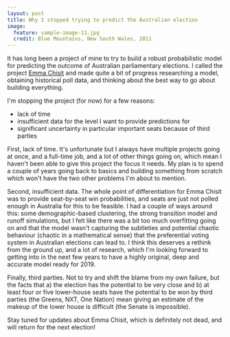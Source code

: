 ```yaml
---
layout: post
title: Why I stopped trying to predict the Australian election
image:
  feature: sample-image-11.jpg
  credit: Blue Mountains, New South Wales, 2011
---
```


It has long been a project of mine to try to build a robust probabilistic model for predicting the outcome of Australian parliamentary elections. I called the project [Emma Chisit](http://www.auselections.com/) and made quite a bit of progress researching a model, obtaining historical poll data, and thinking about the best way to go about building everything. 

I'm stopping the project (for now) for a few reasons:

- lack of time
- insufficient data for the level I want to provide predictions for
- significant uncertainty in particular important seats because of third parties

First, lack of time. It's unfortunate but I always have multiple projects going at once, and a full-time job, and a lot of other things going on, which mean I haven't been able to give this project the focus it needs. My plan is to spend a couple of years going back to basics and building something from scratch which won't have the two other problems I'm about to mention. 

Second, insufficient data. The whole point of differentiation for Emma Chisit was to provide seat-by-seat win probabilities, and seats are just not polled enough in Australia for this to be feasible. I had a couple of ways around this: some demographic-based clustering, the strong transition model and runoff simulations, but I felt like there was a bit too much overfitting going on and that the model wasn't capturing the subtleties and potential chaotic behaviour (chaotic in a mathematical sense) that the preferential voting system in Australian elections can lead to. I think this deserves a rethink from the ground up, and a lot of research, which I'm looking forward to getting into in the next few years to have a highly original, deep and accurate model ready for 2019. 

Finally, third parties. Not to try and shift the blame from my own failure, but the facts that a) the election has the potential to be very close and b) at least four or five lower-house seats have the potential to be won by third parties (the Greens, NXT, One Nation) mean giving an estimate of the makeup of the lower house is difficult (the Senate is impossible). 

Stay tuned for updates about Emma Chisit, which is definitely not dead, and will return for the next election!
